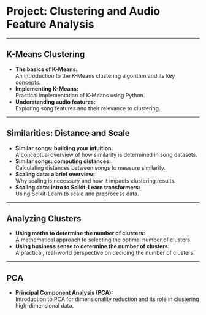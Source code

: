 
# **Project: Clustering and Audio Feature Analysis**

---

## **K-Means Clustering**
- **The basics of K-Means:**  
  An introduction to the K-Means clustering algorithm and its key concepts.  
- **Implementing K-Means:**  
  Practical implementation of K-Means using Python.  
- **Understanding audio features:**  
  Exploring song features and their relevance to clustering.  

---

## **Similarities: Distance and Scale**
- **Similar songs: building your intuition:**  
  A conceptual overview of how similarity is determined in song datasets.  
- **Similar songs: computing distances:**  
  Calculating distances between songs to measure similarity.  
- **Scaling data: a brief overview:**  
  Why scaling is necessary and how it impacts clustering results.  
- **Scaling data: intro to Scikit-Learn transformers:**  
  Using Scikit-Learn to scale and preprocess data.  

---

## **Analyzing Clusters**
- **Using maths to determine the number of clusters:**  
  A mathematical approach to selecting the optimal number of clusters.  
- **Using business sense to determine the number of clusters:**  
  A practical, real-world perspective on deciding the number of clusters.  

---

## **PCA**
- **Principal Component Analysis (PCA):**  
  Introduction to PCA for dimensionality reduction and its role in clustering high-dimensional data.  

